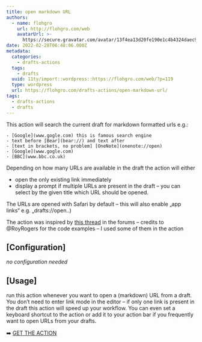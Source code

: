```yaml
---
title: open markdown URL
authors:
  - name: flohgro
    url: http://flohgro.com/web
    avatarUrl: >-
      https://secure.gravatar.com/avatar/13f4ea13d20fe190e1c4b4324daec918?s=96&d=mm&r=g
date: 2022-02-28T06:48:06.000Z
metadata:
  categories:
    - drafts-actions
  tags:
    - drafts
  uuid: 11ty/import::wordpress::https://flohgro.com/web/?p=119
  type: wordpress
  url: https://flohgro.com/drafts-actions/open-markdown-url/
tags:
  - drafts-actions
  - drafts
---
```

This action will search the current draft for markdown formatted urls e.g.:

```
- [Google](www.gogle.com) this is famous search engine
- text before [Bear](bear://) and text after
- [text in brackets, no problem] [OneNote](onenote://open)
- [Google](www.gogle.com)
- [BBC](www.bbc.co.uk)
```

Depending on how many URLs are available in the draft the action will either

- open the only existing link immediately
- display a prompt if multiple URLs are present in the draft – you can select by the given title which URL should be opened.

The URLs are opened with Safari by default – this will also enable „app links“ e.g. „drafts://open..)

The action was inspired by [this thread](https://forums.getdrafts.com/t/i-can-t-seem-to-open-a-url-from-a-scrip/6980/16) in the forums – credits to @RoyRogers for the code examples – I used some of them in the action

## \[Configuration\]

_no configuration needed_

## \[Usage\]

run this action whenever you want to open a (markdown) URL from a draft. You don’t need to enter link mode in the editor – if only one link is present in the draft this action will speed up your workflow. You can even set a keyboard shortcut to the action or add it to your action bar if you frequently want to open URLs from your drafts.

➡️ [GET THE ACTION](https://directory.getdrafts.com/a/17E)